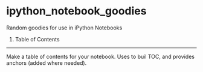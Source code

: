 ipython_notebook_goodies
========================

Random goodies for use in iPython Notebooks

1. Table of Contents
--------------------

Make a table of contents for your notebook. Uses <headings> to buil TOC, and provides anchors (added where needed).
